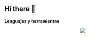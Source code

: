 ## Hi there 👋

<!--
**gerons/gerons** is a ✨ _special_ ✨ repository because its `README.md` (this file) appears on your GitHub profile.

Here are some ideas to get you started:

- 🔭 I’m currently working on ...
- 🌱 I’m currently learning ...
- 👯 I’m looking to collaborate on ...
- 🤔 I’m looking for help with ...
- 💬 Ask me about ...
- 📫 How to reach me: ...
- 😄 Pronouns: ...
- ⚡ Fun fact: ...
-->
**Lenguajes y herramientas**

<p align="center">
  <a href="https://skillicons.dev">
    <img src="https://skillicons.dev/icons?i=git,docker,js,vue,astro,bootstrap,codepen,css,dart,discord,firebase,flutter,html,linux,mysql,nestjs,nodejs,npm,php,pinia,postgres,postman,pycharm,py,replit,sass,sqlite,tailwind,ts,ubuntu,vim,vscode,yarn" />
  </a>
</p>
